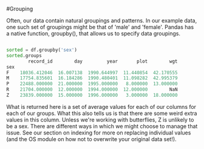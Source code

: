 #Grouping

Often, our data contain natural groupings and patterns. In our example data, one such set of groupings might be that of 'male' and 'female'. Pandas has a native function, groupby(), that allows us to specify data groupings.

```python

sorted = df.groupby('sex')
sorted.groups
        record_id        day         year       plot        wgt
sex                                                            
F    18036.412046  16.007138  1990.644997  11.440854  42.170555
M    17754.835601  16.184286  1990.480401  11.098282  42.995379
P    22488.000000  21.000000  1995.000000   8.000000  13.000000
R    21704.000000  12.000000  1994.000000  12.000000        NaN
Z    23839.000000  15.000000  1996.000000   3.000000  18.000000


```

What is returned here is a set of average values for each of our columns for each of our groups. What this also tells us is that there are some weird extra values in this column. Unless we're working with butterflies, Z is unlikely to be a sex. There are different ways in which we might choose to manage that issue. See our section on indexing for more on replacing individual values (and the OS module on how not to overwrite your original data set!). 


